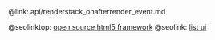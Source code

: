 @link: api/renderstack_onafterrender_event.md

@seolinktop: [open source html5 framework](https://webix.com)
@seolink: [list ui](https://webix.com/widget/list/)